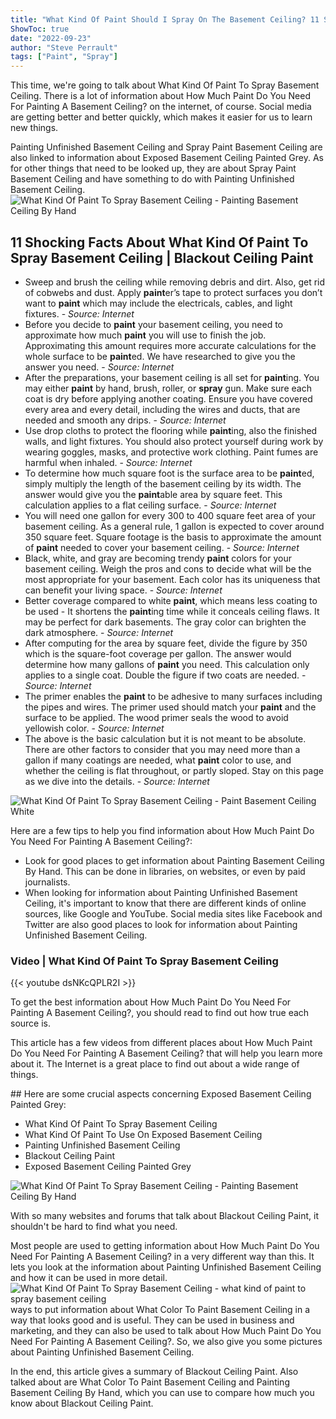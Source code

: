 ```yaml
---
title: "What Kind Of Paint Should I Spray On The Basement Ceiling? 11 Startling Statistics"
ShowToc: true 
date: "2022-09-23"
author: "Steve Perrault" 
tags: ["Paint", "Spray"]
---
```


	
This time, we're going to talk about What Kind Of Paint To Spray Basement Ceiling. There is a lot of information about How Much Paint Do You Need For Painting A Basement Ceiling? on the internet, of course. Social media are getting better and better quickly, which makes it easier for us to learn new things.

Painting Unfinished Basement Ceiling and Spray Paint Basement Ceiling are also linked to information about Exposed Basement Ceiling Painted Grey. As for other things that need to be looked up, they are about Spray Paint Basement Ceiling and have something to do with Painting Unfinished Basement Ceiling.
<img loading="lazy" src="https://st.hzcdn.com/simgs/13d127aa0272e231_4-0618/rustic-basement.jpg" onerror="this.onerror=null;this.src='https://blogger.googleusercontent.com/img/a/AVvXsEhe7F7TRXHtjiKvHb5vS7DmnxvpHiDyoYyYvm1nHB3Qp2_w3BnM6A2eq4v7FYxCC9bfZt3a9vIMtAYEKUiaDQbHMg-ViyGmRIj39MLp0bGFfgfYw1Dc9q_H-T0wiTm3l0Uq42dETrN9eC8aGJ9_IORZsxST1AcLR7np1koOfcc7tnHa4S8Mwz_xD9d0=s16000';" alt="What Kind Of Paint To Spray Basement Ceiling - Painting Basement Ceiling By Hand" >

## 11 Shocking Facts About What Kind Of Paint To Spray Basement Ceiling | Blackout Ceiling Paint
-   Sweep and brush the ceiling while removing debris and dirt. Also, get rid of cobwebs and dust. Apply **paint**er’s tape to protect surfaces you don’t want to **paint** which may include the electricals, cables, and light fixtures. - <cite>Source: Internet</cite>
-   Before you decide to **paint** your basement ceiling, you need to approximate how much **paint** you will use to finish the job. Approximating this amount requires more accurate calculations for the whole surface to be **paint**ed. We have researched to give you the answer you need. - <cite>Source: Internet</cite>
-   After the preparations, your basement ceiling is all set for **paint**ing. You may either **paint** by hand, brush, roller, or **spray** gun. Make sure each coat is dry before applying another coating. Ensure you have covered every area and every detail, including the wires and ducts, that are needed and smooth any drips. - <cite>Source: Internet</cite>
-   Use drop cloths to protect the flooring while **paint**ing, also the finished walls, and light fixtures. You should also protect yourself during work by wearing goggles, masks, and protective work clothing. Paint fumes are harmful when inhaled. - <cite>Source: Internet</cite>
-   To determine how much square foot is the surface area to be **paint**ed, simply multiply the length of the basement ceiling by its width. The answer would give you the **paint**able area by square feet. This calculation applies to a flat ceiling surface. - <cite>Source: Internet</cite>
-   You will need one gallon for every 300 to 400 square feet area of your basement ceiling. As a general rule, 1 gallon is expected to cover around 350 square feet. Square footage is the basis to approximate the amount of **paint** needed to cover your basement ceiling. - <cite>Source: Internet</cite>
-   Black, white, and gray are becoming trendy **paint** colors for your basement ceiling. Weigh the pros and cons to decide what will be the most appropriate for your basement. Each color has its uniqueness that can benefit your living space. - <cite>Source: Internet</cite>
-   Better coverage compared to white **paint**, which means less coating to be used - It shortens the **paint**ing time while it conceals ceiling flaws. It may be perfect for dark basements. The gray color can brighten the dark atmosphere. - <cite>Source: Internet</cite>
-   After computing for the area by square feet, divide the figure by 350 which is the square-foot coverage per gallon. The answer would determine how many gallons of **paint** you need. This calculation only applies to a single coat. Double the figure if two coats are needed. - <cite>Source: Internet</cite>
-   The primer enables the **paint** to be adhesive to many surfaces including the pipes and wires. The primer used should match your **paint** and the surface to be applied. The wood primer seals the wood to avoid yellowish color. - <cite>Source: Internet</cite>
-   The above is the basic calculation but it is not meant to be absolute. There are other factors to consider that you may need more than a gallon if many coatings are needed, what **paint** color to use, and whether the ceiling is flat throughout, or partly sloped. Stay on this page as we dive into the details. - <cite>Source: Internet</cite>


<img loading="lazy" src="https://i.pinimg.com/736x/60/14/8f/60148f648f0691c115b47971c707a449--basement-ceilings-exposed-ceilings.jpg" onerror="this.onerror=null;this.src='https://blogger.googleusercontent.com/img/a/AVvXsEhe7F7TRXHtjiKvHb5vS7DmnxvpHiDyoYyYvm1nHB3Qp2_w3BnM6A2eq4v7FYxCC9bfZt3a9vIMtAYEKUiaDQbHMg-ViyGmRIj39MLp0bGFfgfYw1Dc9q_H-T0wiTm3l0Uq42dETrN9eC8aGJ9_IORZsxST1AcLR7np1koOfcc7tnHa4S8Mwz_xD9d0=s16000';" alt="What Kind Of Paint To Spray Basement Ceiling - Paint Basement Ceiling White" >

Here are a few tips to help you find information about How Much Paint Do You Need For Painting A Basement Ceiling?:
- Look for good places to get information about Painting Basement Ceiling By Hand. This can be done in libraries, on websites, or even by paid journalists.
- When looking for information about Painting Unfinished Basement Ceiling, it's important to know that there are different kinds of online sources, like Google and YouTube. Social media sites like Facebook and Twitter are also good places to look for information about Painting Unfinished Basement Ceiling.

### Video | What Kind Of Paint To Spray Basement Ceiling
{{< youtube dsNKcQPLR2I >}} 

To get the best information about How Much Paint Do You Need For Painting A Basement Ceiling?, you should read to find out how true each source is.

This article has a few videos from different places about How Much Paint Do You Need For Painting A Basement Ceiling? that will help you learn more about it. The Internet is a great place to find out about a wide range of things.
<script async="async" data-cfasync="false" src="//normallydemandedalter.com/fe63df3c5408708b15d8dc3d9b206b31/invoke.js"></script>
<div id="container-fe63df3c5408708b15d8dc3d9b206b31"></div>
## Here are some crucial aspects concerning Exposed Basement Ceiling Painted Grey:

- What Kind Of Paint To Spray Basement Ceiling
- What Kind Of Paint To Use On Exposed Basement Ceiling
- Painting Unfinished Basement Ceiling
- Blackout Ceiling Paint
- Exposed Basement Ceiling Painted Grey

 <img loading="lazy" src="http://i.shelterness.com/2016/05/21-black-basement-ceiling-with-exposed-wooden-beams.jpg" onerror="this.onerror=null;this.src='https://blogger.googleusercontent.com/img/a/AVvXsEhe7F7TRXHtjiKvHb5vS7DmnxvpHiDyoYyYvm1nHB3Qp2_w3BnM6A2eq4v7FYxCC9bfZt3a9vIMtAYEKUiaDQbHMg-ViyGmRIj39MLp0bGFfgfYw1Dc9q_H-T0wiTm3l0Uq42dETrN9eC8aGJ9_IORZsxST1AcLR7np1koOfcc7tnHa4S8Mwz_xD9d0=s16000';" alt="What Kind Of Paint To Spray Basement Ceiling - Painting Basement Ceiling By Hand" >

With so many websites and forums that talk about Blackout Ceiling Paint, it shouldn't be hard to find what you need.

Most people are used to getting information about How Much Paint Do You Need For Painting A Basement Ceiling? in a very different way than this. It lets you look at the information about Painting Unfinished Basement Ceiling and how it can be used in more detail.
<img loading="lazy" src="http://st.hzcdn.com/simgs/9001a6610fce24c8_4-5592/contemporary-basement.jpg" onerror="this.onerror=null;this.src='https://blogger.googleusercontent.com/img/a/AVvXsEhe7F7TRXHtjiKvHb5vS7DmnxvpHiDyoYyYvm1nHB3Qp2_w3BnM6A2eq4v7FYxCC9bfZt3a9vIMtAYEKUiaDQbHMg-ViyGmRIj39MLp0bGFfgfYw1Dc9q_H-T0wiTm3l0Uq42dETrN9eC8aGJ9_IORZsxST1AcLR7np1koOfcc7tnHa4S8Mwz_xD9d0=s16000';" alt="What Kind Of Paint To Spray Basement Ceiling - what kind of paint to spray basement ceiling" >
ways to put information about What Color To Paint Basement Ceiling in a way that looks good and is useful. They can be used in business and marketing, and they can also be used to talk about How Much Paint Do You Need For Painting A Basement Ceiling?. So, we also give you some pictures about Painting Unfinished Basement Ceiling.

In the end, this article gives a summary of Blackout Ceiling Paint. Also talked about are What Color To Paint Basement Ceiling and Painting Basement Ceiling By Hand, which you can use to compare how much you know about Blackout Ceiling Paint.
	
	
	
	

